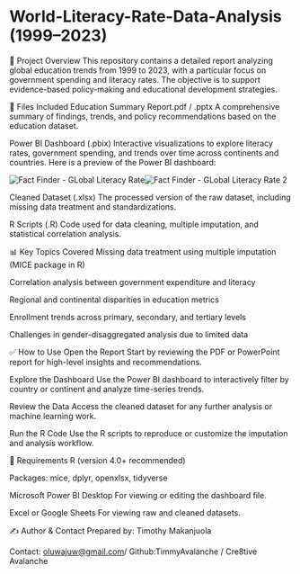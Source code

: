 # World-Literacy-Rate-Data-Analysis (1999–2023)

📘 Project Overview
This repository contains a detailed report analyzing global education trends from 1999 to 2023, with a particular focus on government spending and literacy rates. The objective is to support evidence-based policy-making and educational development strategies.

📂 Files Included
Education Summary Report.pdf / .pptx
A comprehensive summary of findings, trends, and policy recommendations based on the education dataset.

Power BI Dashboard (.pbix)
Interactive visualizations to explore literacy rates, government spending, and trends over time across continents and countries.
Here is a preview of the Power BI dashboard:

![Fact Finder - GLobal Literacy Rate](https://github.com/user-attachments/assets/600dab5b-b8d9-433a-87a4-f8a8fbbf24b6)![Fact Finder - GLobal Literacy Rate 2](https://github.com/user-attachments/assets/9d0aee93-8f23-44a1-a4d3-bc2a8a2c5c16)

Cleaned Dataset (.xlsx)
The processed version of the raw dataset, including missing data treatment and standardizations.

R Scripts (.R)
Code used for data cleaning, multiple imputation, and statistical correlation analysis.


📊 Key Topics Covered
Missing data treatment using multiple imputation (MICE package in R)

Correlation analysis between government expenditure and literacy

Regional and continental disparities in education metrics

Enrollment trends across primary, secondary, and tertiary levels

Challenges in gender-disaggregated analysis due to limited data


✅ How to Use
Open the Report
Start by reviewing the PDF or PowerPoint report for high-level insights and recommendations.

Explore the Dashboard
Use the Power BI dashboard to interactively filter by country or continent and analyze time-series trends.

Review the Data
Access the cleaned dataset for any further analysis or machine learning work.

Run the R Code
Use the R scripts to reproduce or customize the imputation and analysis workflow.


🔧 Requirements
R (version 4.0+ recommended)

Packages: mice, dplyr, openxlsx, tidyverse

Microsoft Power BI Desktop
For viewing or editing the dashboard file.

Excel or Google Sheets
For viewing raw and cleaned datasets.

✍️ Author & Contact
Prepared by: Timothy Makanjuola

Contact: oluwajuw@gmail.com/ Github:TimmyAvalanche / Cre8tive Avalanche
